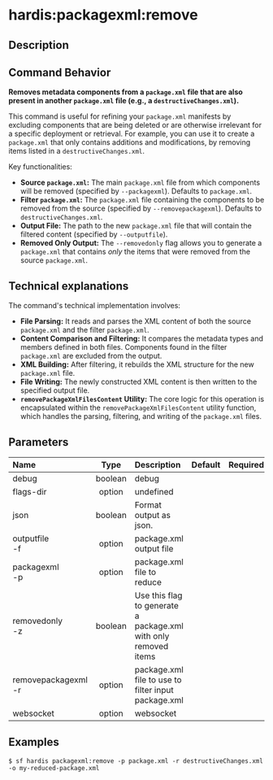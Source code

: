 <!-- This file has been generated with command 'sf hardis:doc:plugin:generate'. Please do not update it manually or it may be overwritten -->
# hardis:packagexml:remove

## Description


## Command Behavior

**Removes metadata components from a `package.xml` file that are also present in another `package.xml` file (e.g., a `destructiveChanges.xml`).**

This command is useful for refining your `package.xml` manifests by excluding components that are being deleted or are otherwise irrelevant for a specific deployment or retrieval. For example, you can use it to create a `package.xml` that only contains additions and modifications, by removing items listed in a `destructiveChanges.xml`.

Key functionalities:

- **Source `package.xml`:** The main `package.xml` file from which components will be removed (specified by `--packagexml`). Defaults to `package.xml`.
- **Filter `package.xml`:** The `package.xml` file containing the components to be removed from the source (specified by `--removepackagexml`). Defaults to `destructiveChanges.xml`.
- **Output File:** The path to the new `package.xml` file that will contain the filtered content (specified by `--outputfile`).
- **Removed Only Output:** The `--removedonly` flag allows you to generate a `package.xml` that contains *only* the items that were removed from the source `package.xml`.

## Technical explanations

The command's technical implementation involves:

- **File Parsing:** It reads and parses the XML content of both the source `package.xml` and the filter `package.xml`.
- **Content Comparison and Filtering:** It compares the metadata types and members defined in both files. Components found in the filter `package.xml` are excluded from the output.
- **XML Building:** After filtering, it rebuilds the XML structure for the new `package.xml` file.
- **File Writing:** The newly constructed XML content is then written to the specified output file.
- **`removePackageXmlFilesContent` Utility:** The core logic for this operation is encapsulated within the `removePackageXmlFilesContent` utility function, which handles the parsing, filtering, and writing of the `package.xml` files.


## Parameters

|Name|Type|Description|Default|Required|Options|
|:---|:--:|:----------|:-----:|:------:|:-----:|
|debug|boolean|debug||||
|flags-dir|option|undefined||||
|json|boolean|Format output as json.||||
|outputfile<br/>-f|option|package.xml output file||||
|packagexml<br/>-p|option|package.xml file to reduce||||
|removedonly<br/>-z|boolean|Use this flag to generate a package.xml with only removed items||||
|removepackagexml<br/>-r|option|package.xml file to use to filter input package.xml||||
|websocket|option|websocket||||

## Examples

```shell
$ sf hardis packagexml:remove -p package.xml -r destructiveChanges.xml -o my-reduced-package.xml
```


